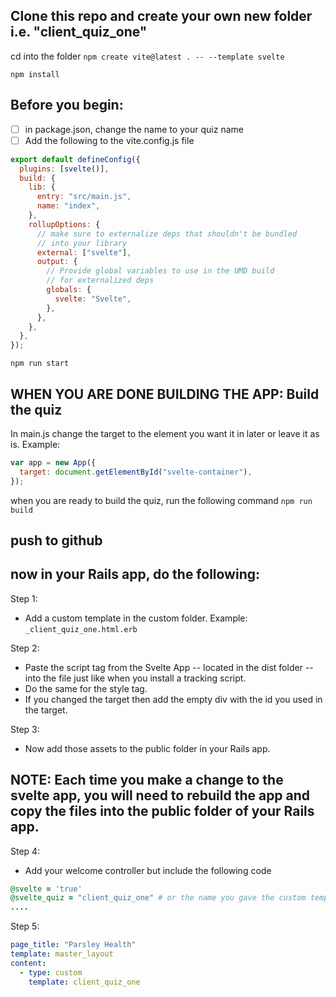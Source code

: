 ## Clone this repo and create your own new folder i.e. "client_quiz_one"

cd into the folder
`npm create vite@latest . -- --template svelte`

`npm install`

## Before you begin:

- [ ] in package.json, change the name to your quiz name
- [ ] Add the following to the vite.config.js file

```js
export default defineConfig({
  plugins: [svelte()],
  build: {
    lib: {
      entry: "src/main.js",
      name: "index",
    },
    rollupOptions: {
      // make sure to externalize deps that shouldn't be bundled
      // into your library
      external: ["svelte"],
      output: {
        // Provide global variables to use in the UMD build
        // for externalized deps
        globals: {
          svelte: "Svelte",
        },
      },
    },
  },
});
```

`npm run start`

## WHEN YOU ARE DONE BUILDING THE APP: Build the quiz

In main.js change the target to the element you want it in later or leave it as is. Example:

```js
var app = new App({
  target: document.getElementById("svelte-container"),
});
```

when you are ready to build the quiz, run the following command
`npm run build`

## push to github

## now in your Rails app, do the following:

Step 1:

- Add a custom template in the custom folder. Example:
  `_client_quiz_one.html.erb`

Step 2:

- Paste the script tag from the Svelte App -- located in the dist folder -- into the file just like when you install a tracking script.
- Do the same for the style tag.
- If you changed the target then add the empty div with the id you used in the target.

Step 3:

- Now add those assets to the public folder in your Rails app.

## NOTE: Each time you make a change to the svelte app, you will need to rebuild the app and copy the files into the public folder of your Rails app.

Step 4:

- Add your welcome controller but include the following code

```ruby
@svelte = 'true'
@svelte_quiz = "client_quiz_one" # or the name you gave the custom template
....
```

Step 5:

```yaml
page_title: "Parsley Health"
template: master_layout
content:
  - type: custom
    template: client_quiz_one
```
